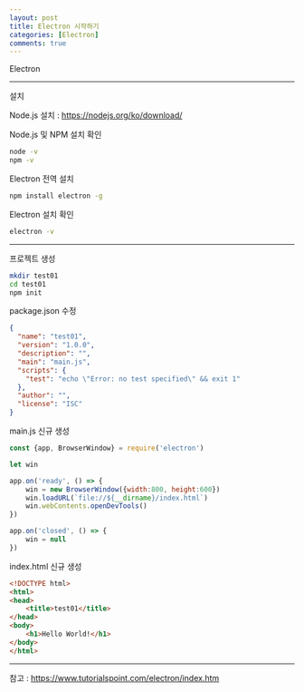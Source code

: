 ```yaml
---
layout: post
title: Electron 시작하기
categories: [Electron]
comments: true
---
```


Electron

-------------

설치

Node.js 설치 : https://nodejs.org/ko/download/

Node.js 및 NPM 설치 확인

``` bash
node -v
npm -v
```

Electron 전역 설치

``` bash
npm install electron -g
```

Electron 설치 확인

``` bash
electron -v
```

-------------

프로젝트 생성

``` bash
mkdir test01
cd test01
npm init
```

package.json 수정

``` json
{
  "name": "test01",
  "version": "1.0.0",
  "description": "",
  "main": "main.js",
  "scripts": {
    "test": "echo \"Error: no test specified\" && exit 1"
  },
  "author": "",
  "license": "ISC"
}
```

main.js 신규 생성

``` javascript
const {app, BrowserWindow} = require('electron')

let win

app.on('ready', () => {
    win = new BrowserWindow({width:800, height:600})
    win.loadURL(`file://${__dirname}/index.html`)
    win.webContents.openDevTools()
})

app.on('closed', () => {
    win = null
})
```

index.html 신규 생성

``` html
<!DOCTYPE html>
<html>
<head>
    <title>test01</title>
</head>
<body>
    <h1>Hello World!</h1>
</body>
</html>
```

-------------

참고 : https://www.tutorialspoint.com/electron/index.htm


